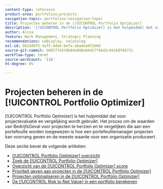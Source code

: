 ```yaml
---
content-type: reference
product-area: portfolios;projects
navigation-topic: portfolios-navigation-topic
title: Projecten beheren in de [!UICONTROL Portfolio Optimizer]
description: '[!UICONTROL Portfolio Optimizer] is het hulpmiddel dat voor projectevaluatie en vergelijking wordt gebruikt. Het proces om de waarden van BedrijfsGeval voor projecten te herzien en te vergelijken die aan een portefeuille worden toegewezen is hoe een portefeuillemanager projecten kan voorrang geven en de meeste waarde voor een organisatie produceert.'
author: Alina
feature: Work Management, Strategic Planning
recommendations: noDisplay, noCatalog
exl-id: 662d4975-3af5-4de6-befa-abadeedf2b0d
source-git-commit: b08377e539b04e896e84d17f46d2c941b0f66731
workflow-type: tm+mt
source-wordcount: '116'
ht-degree: 0%

---
```


# Projecten beheren in de [!UICONTROL Portfolio Optimizer]

[!UICONTROL Portfolio Optimizer] is het hulpmiddel dat voor projectevaluatie en vergelijking wordt gebruikt. Het proces om de waarden van BedrijfsGeval voor projecten te herzien en te vergelijken die aan een portefeuille worden toegewezen is hoe een portefeuillemanager projecten kan voorrang geven en de meeste waarde voor een organisatie produceert.

Deze sectie bevat de volgende artikelen:

* [[!UICONTROL Portfolio Optimizer] overzicht](../../../manage-work/portfolios/portfolio-optimizer/portfolio-optimizer-overview.md)
* [Zoek de [!UICONTROL Portfolio Optimizer]](../../../manage-work/portfolios/portfolio-optimizer/locate-portfolio-optimizer.md)
* [Overzicht van de [!UICONTROL Portfolio Optimizer] score](../../../manage-work/portfolios/portfolio-optimizer/portfolio-optimizer-score.md)
* [Prioriteit geven aan projecten in de [!UICONTROL Portfolio Optimizer]](../../../manage-work/portfolios/portfolio-optimizer/prioritize-projects-in-portfolio-optimizer.md)
* [Projecten optimaliseren in de [!UICONTROL Portfolio Optimizer]](../../../manage-work/portfolios/portfolio-optimizer/optimize-projects-in-portfolio-optimizer.md)
* [De [!UICONTROL Risk to Net Value] in een portfolio berekenen](../../../manage-work/portfolios/portfolio-optimizer/calculate-risk-to-net-value-in-portfolio.md)
